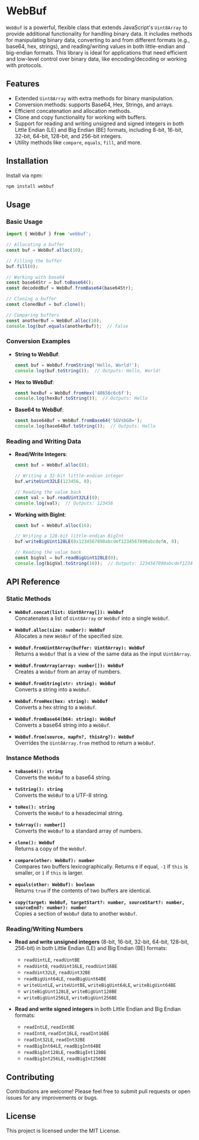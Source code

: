 # WebBuf

`WebBuf` is a powerful, flexible class that extends JavaScript's `Uint8Array` to provide additional functionality for handling binary data. It includes methods for manipulating binary data, converting to and from different formats (e.g., base64, hex, strings), and reading/writing values in both little-endian and big-endian formats. This library is ideal for applications that need efficient and low-level control over binary data, like encoding/decoding or working with protocols.

## Features

- Extended `Uint8Array` with extra methods for binary manipulation.
- Conversion methods: supports Base64, Hex, Strings, and arrays.
- Efficient concatenation and allocation methods.
- Clone and copy functionality for working with buffers.
- Support for reading and writing unsigned and signed integers in both Little Endian (LE) and Big Endian (BE) formats, including 8-bit, 16-bit, 32-bit, 64-bit, 128-bit, and 256-bit integers.
- Utility methods like `compare`, `equals`, `fill`, and more.

## Installation

Install via npm:

```bash
npm install webbuf
```

## Usage

### Basic Usage

```typescript
import { WebBuf } from 'webbuf';

// Allocating a buffer
const buf = WebBuf.alloc(10);

// Filling the buffer
buf.fill(0);

// Working with base64
const base64Str = buf.toBase64();
const decodedBuf = WebBuf.fromBase64(base64Str);

// Cloning a buffer
const clonedBuf = buf.clone();

// Comparing buffers
const anotherBuf = WebBuf.alloc(10);
console.log(buf.equals(anotherBuf));  // false
```

### Conversion Examples

- **String to WebBuf**:

  ```typescript
  const buf = WebBuf.fromString('Hello, World!');
  console.log(buf.toString());  // Outputs: Hello, World!
  ```

- **Hex to WebBuf**:

  ```typescript
  const hexBuf = WebBuf.fromHex('48656c6c6f');
  console.log(hexBuf.toString());  // Outputs: Hello
  ```

- **Base64 to WebBuf**:

  ```typescript
  const base64Buf = WebBuf.fromBase64('SGVsbG8=');
  console.log(base64Buf.toString());  // Outputs: Hello
  ```

### Reading and Writing Data

- **Read/Write Integers**:

  ```typescript
  const buf = WebBuf.alloc(8);

  // Writing a 32-bit little-endian integer
  buf.writeUint32LE(123456, 0);

  // Reading the value back
  const val = buf.readUint32LE(0);
  console.log(val);  // Outputs: 123456
  ```

- **Working with BigInt**:

  ```typescript
  const buf = WebBuf.alloc(16);

  // Writing a 128-bit little-endian BigInt
  buf.writeBigUint128LE(0x1234567890abcdef1234567890abcdefn, 0);

  // Reading the value back
  const bigVal = buf.readBigUint128LE(0);
  console.log(bigVal.toString(16));  // Outputs: 1234567890abcdef1234567890abcdef
  ```

## API Reference

### Static Methods

- **`WebBuf.concat(list: Uint8Array[]): WebBuf`**  
  Concatenates a list of `Uint8Array` or `WebBuf` into a single `WebBuf`.

- **`WebBuf.alloc(size: number): WebBuf`**  
  Allocates a new `WebBuf` of the specified size.

- **`WebBuf.fromUint8Array(buffer: Uint8Array): WebBuf`**  
  Returns a `WebBuf` that is a view of the same data as the input `Uint8Array`.

- **`WebBuf.fromArray(array: number[]): WebBuf`**  
  Creates a `WebBuf` from an array of numbers.

- **`WebBuf.fromString(str: string): WebBuf`**  
  Converts a string into a `WebBuf`.

- **`WebBuf.fromHex(hex: string): WebBuf`**  
  Converts a hex string to a `WebBuf`.

- **`WebBuf.fromBase64(b64: string): WebBuf`**  
  Converts a base64 string into a `WebBuf`.

- **`WebBuf.from(source, mapFn?, thisArg?): WebBuf`**  
  Overrides the `Uint8Array.from` method to return a `WebBuf`.

### Instance Methods

- **`toBase64(): string`**  
  Converts the `WebBuf` to a base64 string.

- **`toString(): string`**  
  Converts the `WebBuf` to a UTF-8 string.

- **`toHex(): string`**  
  Converts the `WebBuf` to a hexadecimal string.

- **`toArray(): number[]`**  
  Converts the `WebBuf` to a standard array of numbers.

- **`clone(): WebBuf`**  
  Returns a copy of the `WebBuf`.

- **`compare(other: WebBuf): number`**  
  Compares two buffers lexicographically. Returns `0` if equal, `-1` if `this` is smaller, or `1` if `this` is larger.

- **`equals(other: WebBuf): boolean`**  
  Returns `true` if the contents of two buffers are identical.

- **`copy(target: WebBuf, targetStart?: number, sourceStart?: number, sourceEnd?: number): number`**  
  Copies a section of `WebBuf` data to another `WebBuf`.

### Reading/Writing Numbers

- **Read and write unsigned integers** (8-bit, 16-bit, 32-bit, 64-bit, 128-bit, 256-bit) in both Little Endian (LE) and Big Endian (BE) formats:
  - `readUintLE`, `readUintBE`
  - `readUint8`, `readUint16LE`, `readUint16BE`
  - `readUint32LE`, `readUint32BE`
  - `readBigUint64LE`, `readBigUint64BE`
  - `writeUintLE`, `writeUintBE`, `writeBigUint64LE`, `writeBigUint64BE`
  - `writeBigUint128LE`, `writeBigUint128BE`
  - `writeBigUint256LE`, `writeBigUint256BE`

- **Read and write signed integers** in both Little Endian and Big Endian formats:
  - `readIntLE`, `readIntBE`
  - `readInt8`, `readInt16LE`, `readInt16BE`
  - `readInt32LE`, `readInt32BE`
  - `readBigInt64LE`, `readBigInt64BE`
  - `readBigInt128LE`, `readBigInt128BE`
  - `readBigInt256LE`, `readBigInt256BE`

## Contributing

Contributions are welcome! Please feel free to submit pull requests or open issues for any improvements or bugs.

## License

This project is licensed under the MIT License.
